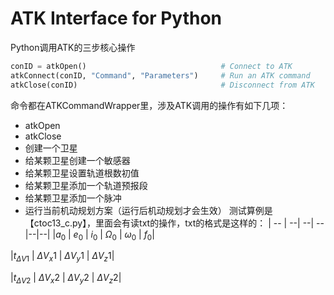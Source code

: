 # ATK Interface for Python

Python调用ATK的三步核心操作
```python
conID = atkOpen()                              # Connect to ATK
atkConnect(conID, "Command", "Parameters")     # Run an ATK command
atkClose(conID)                                # Disconnect from ATK
```
命令都在ATKCommandWrapper里，涉及ATK调用的操作有如下几项：
- atkOpen
- atkClose
- 创建一个卫星
- 给某颗卫星创建一个敏感器
- 给某颗卫星设置轨道根数初值
- 给某颗卫星添加一个轨道预报段
- 给某颗卫星添加一个脉冲
- 运行当前机动规划方案（运行后机动规划才会生效）
测试算例是【ctoc13_c.py】，里面会有读txt的操作，txt的格式是这样的：
| -- | --| --| --|--|--|
|$a_0$ | $e_0$  | $i_0$ | $\Omega_0$ | $\omega_0$ | $f_0$|

|$t_{\Delta V1}$ | $\Delta V_x1$ | $\Delta V_y1$ | $\Delta V_z1$|

|$t_{\Delta V2}$ | $\Delta V_x2$ | $\Delta V_y2$  | $\Delta V_z2$|

